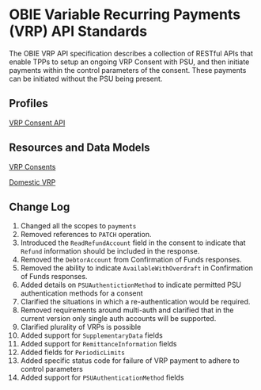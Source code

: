 # OBIE Variable Recurring Payments (VRP) API Standards

The OBIE VRP API specification describes a collection of RESTful APIs that enable TPPs to setup an ongoing VRP Consent with PSU, and then initiate payments within the control parameters of the consent. These payments can be initiated without the PSU being present.

## Profiles

[VRP Consent API](./profiles/vrp-profile.md)

## Resources and Data Models

[VRP Consents](./resources-and-data-models/domestic-vrp-consents.md)

[Domestic VRP](./resources-and-data-models/domestic-vrps.md)

## Change Log

1. Changed all the scopes to `payments`
2. Removed references to `PATCH` operation.
3. Introduced the `ReadRefundAccount` field in the consent to indicate that `Refund` information should be included in the response.
4. Removed the `DebtorAccount` from Confirmation of Funds responses.
5. Removed the ability to indicate `AvailableWithOverdraft` in Confirmation of Funds responses.
6. Added details on `PSUAuthentictionMethod` to indicate permitted PSU authentication methods for a consent
7. Clarified the situations in which a re-authentication would be required.
8. Removed requirements around multi-auth and clarified that in the current version only single auth accounts will be supported.
9. Clarified plurality of VRPs is possible
10. Added support for `SupplementaryData` fields
11. Added support for `RemittanceInformation` fields
12. Added fields for `PeriodicLimits`
13. Added specific status code for failure of VRP payment to adhere to control parameters
14. Added support for `PSUAuthenticationMethod` fields

